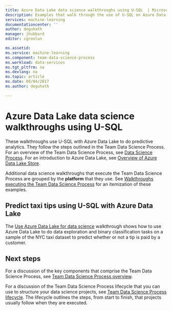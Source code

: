 ```yaml
---
title: Azure Data Lake data science walkthroughs using U-SQL  | Microsoft Docs
description: Examples that walk through the use of U-SQL on Azure Data Lake to do predictive analytics.
services: machine-learning
documentationcenter: ''
author: deguhath
manager: jhubbard
editor: cgronlun

ms.assetid: 
ms.service: machine-learning
ms.component: team-data-science-process
ms.workload: data-services
ms.tgt_pltfrm: na
ms.devlang: na
ms.topic: article
ms.date: 09/04/2017
ms.author: deguhath

---
```


# Azure Data Lake data science walkthroughs using U-SQL

These walkthroughs use U-SQL with Azure Data Lake to do predictive analytics. They follow the steps outlined in the Team Data Science Process. For an overview of the Team Data Science Process, see [Data Science Process](overview.md). For an introduction to Azure Data Lake, see [Overview of Azure Data Lake Store](../../data-lake-store/data-lake-store-overview.md).

Additional data science walkthroughs that execute the Team Data Science Process are grouped by the **platform** that they use. See [Walkthroughs executing the Team Data Science Process](walkthroughs.md) for an itemization of these examples.


## Predict taxi tips using U-SQL with Azure Data Lake

The [Use Azure Data Lake for data science](data-lake-walkthrough.md) walkthrough shows how to use Azure Data Lake to do data exploration and binary classification tasks on a sample of the NYC taxi dataset to predict whether or not a tip is paid by a customer. 


## Next steps

For a discussion of the key components that comprise the Team Data Science Process, see [Team Data Science Process overview](overview.md).

For a discussion of the Team Data Science Process lifecycle that you can use to structure your data science projects, see [Team Data Science Process lifecycle](lifecycle.md). The lifecycle outlines the steps, from start to finish, that projects usually follow when they are executed. 